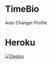 # TimeBio
 Auto Changer Profile

Heroku
======
[![Deploy](https://www.herokucdn.com/deploy/button.svg)](https://heroku.com/deploy?template=https://github.com/Sigari-Dev/TimeBio/tree/heroku)

